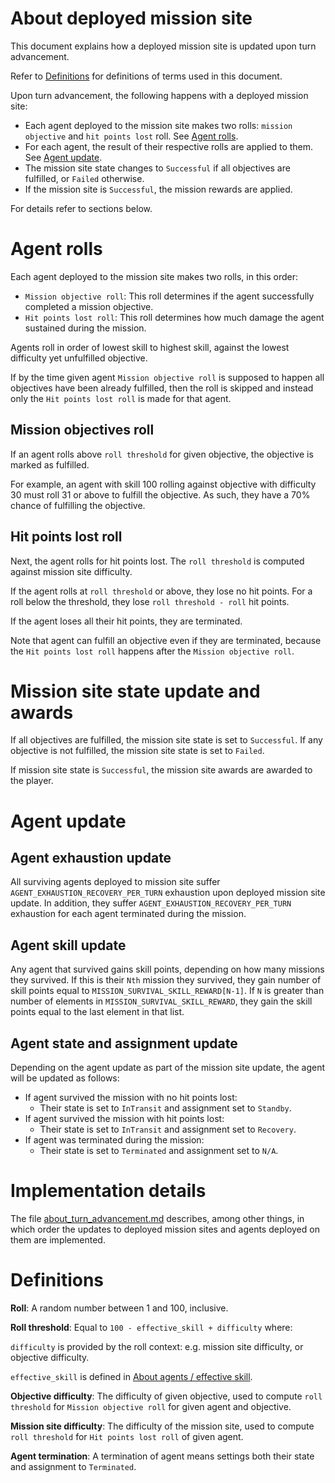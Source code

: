 # About deployed mission site

This document explains how a deployed mission site is updated upon turn advancement.

Refer to [Definitions](#definitions) for definitions of terms used in this document.

Upon turn advancement, the following happens with a deployed mission site:

- Each agent deployed to the mission site makes two rolls: `mission objective` and `hit points lost` roll.
  See [Agent rolls](#agent-rolls).
- For each agent, the result of their respective rolls are applied to them. See [Agent update](#agent-update).
- The mission site state changes to `Successful` if all objectives are fulfilled, or `Failed` otherwise.
- If the mission site is `Successful`, the mission rewards are applied.

For details refer to sections below.

# Agent rolls

Each agent deployed to the mission site makes two rolls, in this order:

- `Mission objective roll`: This roll determines if the agent successfully completed a mission objective.
- `Hit points lost roll`: This roll determines how much damage the agent sustained during the mission.

Agents roll in order of lowest skill to highest skill, against the lowest difficulty yet unfulfilled objective.

If by the time given agent `Mission objective roll` is supposed to happen all objectives have been already fulfilled,
then the roll is skipped and instead only the `Hit points lost roll` is made for that agent.

## Mission objectives roll

If an agent rolls above `roll threshold` for given objective, the objective is marked as fulfilled.

For example, an agent with skill 100 rolling against objective with difficulty 30 must roll 31 or above to
fulfill the objective. As such, they have a 70% chance of fulfilling the objective.

## Hit points lost roll

Next, the agent rolls for hit points lost. The `roll threshold` is computed against mission site difficulty.

If the agent rolls at `roll threshold` or above, they lose no hit points. For a roll below the threshold,
they lose `roll threshold - roll` hit points.

If the agent loses all their hit points, they are terminated.

Note that agent can fulfill an objective even if they are terminated, because the `Hit points lost roll`
happens after the `Mission objective roll`.

# Mission site state update and awards

If all objectives are fulfilled, the mission site state is set to `Successful`.
If any objective is not fulfilled, the mission site state is set to `Failed`.

If mission site state is `Successful`, the mission site awards are awarded to the player.

# Agent update

## Agent exhaustion update

All surviving agents deployed to mission site suffer `AGENT_EXHAUSTION_RECOVERY_PER_TURN`
exhaustion upon deployed mission site update.
In addition, they suffer `AGENT_EXHAUSTION_RECOVERY_PER_TURN` exhaustion for each agent terminated during the mission.

## Agent skill update

Any agent that survived gains skill points, depending on how many missions they survived.
If this is their `Nth` mission they survived, they gain number of skill points equal to `MISSION_SURVIVAL_SKILL_REWARD[N-1]`.
If `N` is greater than number of elements in `MISSION_SURVIVAL_SKILL_REWARD`, they gain the skill points equal to
the last element in that list.

## Agent state and assignment update

Depending on the agent update as part of the mission site update, the agent will be updated as follows:

- If agent survived the mission with no hit points lost:
  - Their state is set to `InTransit` and assignment set to `Standby`.
- If agent survived the mission with hit points lost:
  - Their state is set to `InTransit` and assignment set to `Recovery`.
- If agent was terminated during the mission:
  - Their state is set to `Terminated` and assignment set to `N/A`.

# Implementation details

The file [about_turn_advancement.md](about_turn_advancement.md) describes, among other things,
in which order the updates to deployed mission sites and agents deployed on them are implemented.

# Definitions

**Roll**: A random number between 1 and 100, inclusive.

**Roll threshold**: Equal to `100 - effective_skill + difficulty` where:

`difficulty` is provided by the roll context: e.g. mission site difficulty, or objective difficulty.

`effective_skill` is defined in [About agents / effective skill](about_agents.md#effective-skill).

**Objective difficulty**: The difficulty of given objective, used to compute `roll threshold` for `Mission objective roll`
for given agent and objective.

**Mission site difficulty**: The difficulty of the mission site, used to compute `roll threshold`
for `Hit points lost roll` of given agent.

**Agent termination**: A termination of agent means settings both their state and assignment to `Terminated`.
